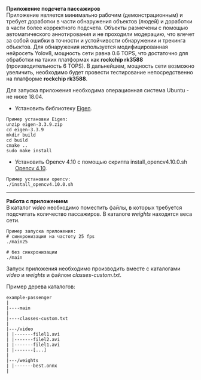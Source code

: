 **Приложение подсчета пассажиров**  
Приложение является минимально рабочим (демонстрационным) и требует доработки в части обнаружения объектов (людей) и доработки в части более корректного подсчета. Объекты размечены с помощью автоматического аннотирования и не проходили модерацию, что влечет за собой ошибки в точности и устойчивости обнаружении и трекинга объектов.
Для обнаружения используется модифицированная нейросеть Yolov8, мощность сети равна 0.6 TOPS, что достаточно для обработки на таких платформах как **rockchip rk3588** (производительность 6 TOPS). В дальнейшем, мощность сети возможно увеличить, необходимо будет провести тестирование непосредственно на платформе **rockchip rk3588**.

Для запуска приложения необходима операционная система Ubuntu - не ниже 18.04. 
- Установить библиотеку [Eigen](https://gitlab.com/libeigen/eigen/-/releases/3.3.9).
```
Пример установки Eigen:
unzip eigen-3.3.9.zip
cd eigen-3.3.9
mkdir build
cd build
cmake ..
sudo make install
```

- Установить Opencv 4.10 с помощью скрипта install_opencv4.10.0.sh [Opencv 4.10](main/install_opencv4.10.0.sh).
```
Пример установки opencv:
./install_opencv4.10.0.sh
```
* * *
**Работа с приложением**   
В каталог *video* необходимо поместить файлы, в которых требуется подсчитать количество пассажиров. 
В каталоге *weights* находятся веса сети. 
```
Пример запуска приложения:
# синхронизация на частоту 25 fps
./main25

# без синхронизации
./main
```
Запуск приложения необходимо производить вместе с каталогами *video* и *weights* и файлом *classes-custom.txt*. 

Пример дерева каталогов:
```
example-passenger
|
|----main
|
|----classes-custom.txt
|
|---/video
| |-------filel1.avi
| |-------filel2.avi 
| |-------filel1.avi 
| |-------[...]
|
|---/weights 
| |-------best.onnx
|
```

